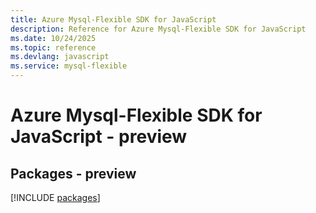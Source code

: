 ```yaml
---
title: Azure Mysql-Flexible SDK for JavaScript
description: Reference for Azure Mysql-Flexible SDK for JavaScript
ms.date: 10/24/2025
ms.topic: reference
ms.devlang: javascript
ms.service: mysql-flexible
---
```

# Azure Mysql-Flexible SDK for JavaScript - preview
## Packages - preview
[!INCLUDE [packages](mysql-flexible-index.md)]